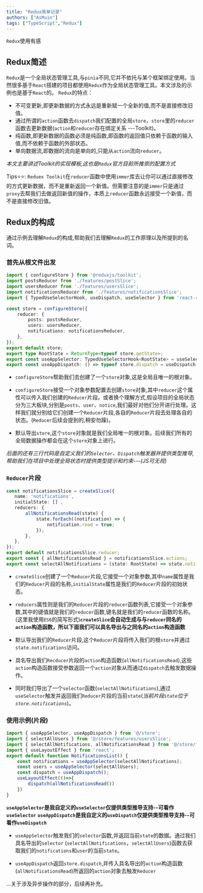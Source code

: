 ```yaml
---
title: "Redux简单记录"
authors: ["AsMuin"]
tags: ["TypeScript","Redux"]
---
```


`Redux`使用有感
<!-- truncate -->
## Redux简述

`Redux`是一个全局状态管理工具,与`pinia`不同,它并不依托与某个框架绑定使用。当然很多基于`React`搭建的项目都使用`Redux`作为全局状态管理工具。本文涉及的示例也是基于`React`的。
`Redux`的特点：

- 不可变更新,即更新数据的方式永远是重新赋一个全新的值,而不是直接修改旧值。
- 通过所谓的`action`函数去`dispatch`我们配置的全局`store`，`store`里的`reducer`函数去更新数据(`action`和`reducer`存在绑定关系 ---Toolkit)。
- 纯函数,即更新数据的函数必须是纯函数,即函数的返回值只依赖于函数的输入值,而不依赖于函数的外部状态。
- 单向数据流,即数据的流向是单向的,只能从`action`流向`reducer`。

*本文主要讲述Toolkit的实现模板,这也是`Redux`官方目前所推崇的配置方式*

Tips⭐⭐:
`Reduex Toolkit`在`reducer`函数中使用`immer`库去让你可以通过直接修改的方式更新数据，而不是重新返回一个新值。但需要注意的是`immer`只是通过`proxy`去帮我们去做返回新值的操作，本质上`reducer`函数永远接受一个新值，而不是直接修改旧值。

## Redux的构成

通过示例去理解`Redux`的构成,帮助我们去理解`Redux`的工作原理以及所提到的名词。

### 首先从根文件出发

```typescript
import { configureStore } from '@reduxjs/toolkit';
import postsReducer from './features/postSlice';
import usersReducer from './features/usersSlice';
import notificationsReducer from './features/notificationsSlice';
import { TypedUseSelectorHook, useDispatch, useSelector } from 'react-redux';

const store = configureStore({
    reducer: {
        posts: postsReducer,
        users: usersReducer,
        notifications: notificationsReducer,
    },
});
export default store;
export type RootState = ReturnType<typeof store.getState>;
export const useAppSelector: TypedUseSelectorHook<RootState> = useSelector;
export const useAppDispatch: () => typeof store.dispatch = useDispatch;
```

- `configureStore`帮助我们去创建了一个`store`对象,这是全局且唯一的根对象。

- `configureStore`接受一个对象参数配置去创建`store`对象,其中`reducer`这个属性可以传入我们创建的`Reducer`片段。或者换个理解方式,假设项目的全局状态分为三大板块,分别是`posts`、`user`、`notice`,我们最好对他们分开进行处理。这样我们就分别给它们创建一个`Reducer`片段,各自的`Reducer`片段去处理各自的状态。(`Reducer`后续会提到的,稍安勿躁)。

- 默认导出`store`,这个`store`对象就是我们全局唯一的根对象。后续我们所有的全局数据操作都会在这个`store`对象上进行。

 *后面的还有三行代码是自定义我们的`Selector`、`Dispatch`触发器并提供类型推导,帮助我们在项目中处理全局状态时提供类型提示和约束---(JS可无视)*

### `Reducer`片段

 ```typescript
 const notificationsSlice = createSlice({
    name: 'notifications',
    initialState: [] ,
    reducers: {
        allNotificationsRead(state) {
            state.forEach((notification) => {
                notification.read = true;
            });
        },
    },
});
export default notificationsSlice.reducer;
export const { allNotificationsRead } = notificationsSlice.actions;
export const selectAllNotifications = (state: RootState) => state.notifications;
```

- `createSlice`创建了一个`Reducer`片段,它接受一个对象参数,其中`name`属性是我们的`Reducer`片段的名称,`initialState`属性是我们的`Reducer`片段的初始状态。

- `reducers`属性则是我们的`Reducer`片段的`reducer`函数列表,它接受一个对象参数,其中的键值就是我们的`reducer`函数,键名就是我们的`reducer`函数的名称。(这里我使用`ES6`的简写形式)**`createSlice`会自动生成与与`reducer`同名的`action`构造函数，所以下面我们可以具名导出与之同名的`action`构造函数**

- 默认导出我们的`Reducer`片段,这个`Reducer`片段将传入我们的根`store`并通过`state.notifications`访问。

- 具名导出我们`Recducer`片段的`action`构造函数(`allNotificationsRead`),这些`action`构造函数接受参数返回一个`action`对象从而通过`dispatch`去触发数据操作。

- 同时我们导出了一个`selector`函数(`selectAllNotifications`),通过`useSelector`触发并返回我们`Reducer`片段的当前`state`(*当前片段`state`位于`store.notifications`*)。

### 使用示例(片段)

```typescript
import { useAppSelector, useAppDispatch } from '@/store';
import { selectAllUsers } from '@/store/features/usersSlice';
import { selectAllNotifications, allNotificationsRead } from '@/store/features/notificationsSlice';
import { useLayoutEffect } from 'react';
export default function NotificationsList() {
    const notifications = useAppSelector(selectAllNotifications);
    const users = useAppSelector(selectAllUsers);
    const dispatch = useAppDispatch();
    useLayoutEffect(()=>{
        dispatch(allNotificationsRead())
    })
}
```

**`useAppSelector`是我自定义的`useSelector`仅提供类型推导支持--可看作`useSelector`**
**`useAppDispatch`是我自定义的`useDispatch`仅提供类型推导支持--可看作`useDispatch`**

- `useAppSelector`触发我们的`selector`函数,并返回当前`state`的数据。通过我们具名导出的`selector` (`selectAllNotifications`，`selectAllUsers`)函数去获取我们的`notifications`和`user`的当前`state`。

- `useAppDispatch`返回`store.dispatch`,并传入具名导出的`action`构造函数(`allNotificationsRead`)所返回的`action`对象去触发`Reducer`

...关于涉及异步操作的部分，后续再补充。
